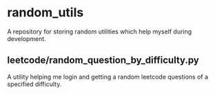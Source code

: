# random_utils
A repository for storing random utilities which help myself during development.

## leetcode/random_question_by_difficulty.py
A utility helping me login and getting a random leetcode questions of a specified difficulty.
